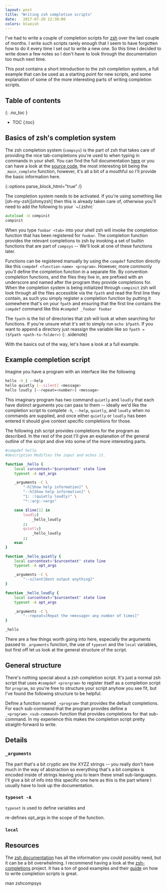 ```yaml
---
layout: post
title: "Writing zsh completion scripts"
date:   2017-07-20 12:30:00
colors: blueish
---
```


I've had to write a couple of completion scripts for [zsh][zsh] over the last
couple of months. I write such scripts rarely enough that I seem to have
forgotten how to do it every time I set out to write a new one. So this time I
decided to write down a few notes so I don't have to look through the
documentation too much next time.

This post contains a short introduction to the zsh completion system, a full
example that can be used as a starting point for new scripts, and some
explanation of some of the more interesting parts of writing completion
scripts.

## Table of contents
{: .no_toc }
* TOC
{:toc}

## Basics of zsh's completion system

The zsh completion system (`compsys`) is the part of zsh that takes care of
providing the nice tab-completions you're used to when typing in commands in
your shell. You can find the full documentation [here][zsh-completion-system]
or you can have a look at the [source code][main-complete-function], the most
interesting bit being the `_main_complete` function, however, it's all a bit of
a mouthful so I'll provide the basic information here.

{::options parse_block_html="true" /}
<div class="sidenote">
The completion system needs to be activated. If you're using something like
[oh-my-zsh][ohmyzsh] then this is already taken care of, otherwise you'll need
to add the following to your `~/.zshrc`

```zsh
autoload -U compinit
compinit
```
</div>

When you type `foobar <tab>` into your shell zsh will invoke the completion
function that has been registered for `foobar`. The completion function
provides the relevant completions to zsh by invoking a set of builtin functions
that are part of `compsys` -- We'll look at one of these functions later.

Functions can be registered manually by using the `compdef` function directly
like this `compdef <function-name> <program>`. However, more commonly you'll
define the completion function in a separate file. By convention completion
functions, and the files they live in, are prefixed with an underscore and
named after the program they provide completions for. When the completion system
is being initialized through `compinit` zsh will look through all the files
accessible via the `fpath` and read the first line they contain, as such you
simply register a completion function by putting it somewhere that's on your
`fpath` and ensuring that the first line contains the `compdef` command
like this `#compdef _foobar foobar`

The `fpath` is the list of directories that zsh will look at when searching for
functions. If you're unsure what it's set to simply run `echo $fpath`. If you
want to append a directory just reassign the variable like so
`fpath = ($fpath <path-to-folder>)`
{: .sidenote}

With the basics out of the way, let's have a look at a full example.

## Example completion script

Imagine you have a program with an interface like the following

```sh
hello -h | --help
hello quietly [--silent] <message>
hello loudly [--repeat=<number>] <message>
```

This imaginary program has two command `quietly` and `loudly` that each have
distinct arguments you can pass to them -- ideally we'd like the completion
script to complete `-h`, `--help`, `quietly`, and `loudly` when no commands are
supplied, and once either `quietly` or `loudly` has been entered it should give
context specific completions for those.

The following zsh script provides completions for the program as described. In
the rest of the post I'll give an explanation of the general outline of the
script and dive into some of the more interesting parts.

```zsh
#compdef hello
#description Modifies the input and echos it.

function _hello {
    local curcontext="$curcontext" state line
    typeset -A opt_args

    _arguments -C \
        "-h[Show help information]" \
        "--h[Show help information]" \
        "1: :(quietly loudly)" \
        "*::arg:->args"

    case $line[1] in
        loudly)
            _hello_loudly
        ;;
        quietly)
            _hello_loudly
        ;;
    esac
}

function _hello_quietly {
    local curcontext="$curcontext" state line
    typeset -A opt_args

    _arguments -C \
        "--silent[Dont output anything]"
}

function _hello_loudly {
    local curcontext="$curcontext" state line
    typeset -A opt_args

    _arguments -C \
        "--repeat=[Repat the <message> any number of times]"
}

_hello
```

There are a few things worth going into here, especially the arguments passed
to `_arguments` function, the use of `typeset` and the `local` variables, but
first off let us look at the general structure of the script.

## General structure

There's nothing special about a zsh completion script. It's just a normal zsh
script that uses `#compdef <prorgram>` to register itself as a completion
script for `program`, so you're free to structure your script anyhow you see fit,
but I've found the following structure to be helpful.

Define a function named `_<program>` that provides the default completions. For
each sub-command that the program provides define a `_<program>_<sub-command>`
function that provides completions for that sub-command. In my experience this
makes the completion script pretty straight-forward to write.

## Details

### `_arguments`

The part that's a bit cryptic are the XYZZ strings -- you really don't have
much in the way of abstraction so everything that's a bit complex is encoded
inside of strings leaving you to learn these small sub-languages. I'll give a
bit of info into this specific one here as this is the part where I usually
have to look up the documentation.

### `typeset -A`

`typeset` is used to define variables and 

 re-defines opt_args in the scope of the function.

### `local`

## Resources

The [zsh documentation][zsh-completion-system] has all the information you
could possibly need, but it can be a bit overwhelming. I recommend having a
look at the [zsh-completions][zsh-completions] project. It has a ton of good
examples and their [guide][zsh-guide] on how to write completion scripts is
great.

man zshcompsys

[zsh]: http://www.zsh.org/
[ohmyzsh]: http://ohmyz.sh/
[zsh-completion-system]: http://zsh.sourceforge.net/Doc/Release/Completion-System.html#Completion-System
[zsh-completions]: https://github.com/zsh-users/zsh-completions
[zsh-guide]: https://github.com/zsh-users/zsh-completions/blob/master/zsh-completions-howto.org
[main-complete-function]: https://github.com/zsh-users/zsh/blob/master/Completion/Base/Core/_main_complete
